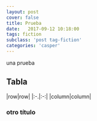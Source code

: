 ```yaml
---
layout: post
cover: false
title: Prueba
date:   2017-09-12 10:18:00
tags: fiction
subclass: 'post tag-fiction'
categories: 'casper'
---
```


una prueba


## Tabla

|row|row|
|:-.|:-:|
|column|column|

### otro título
